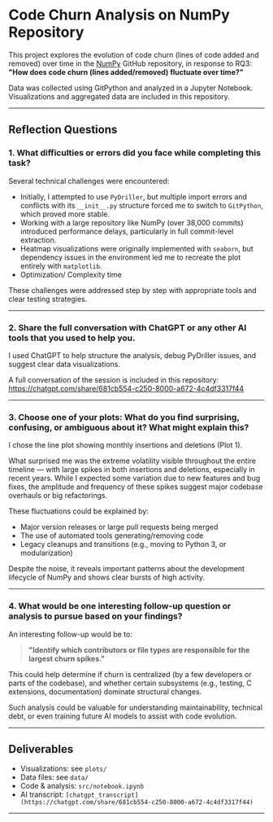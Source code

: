 # Code Churn Analysis on NumPy Repository

This project explores the evolution of code churn (lines of code added and removed) over time in the [NumPy](https://github.com/numpy/numpy) GitHub repository, in response to RQ3:  
**"How does code churn (lines added/removed) fluctuate over time?"**

Data was collected using GitPython and analyzed in a Jupyter Notebook. Visualizations and aggregated data are included in this repository.

---

## Reflection Questions

### 1. What difficulties or errors did you face while completing this task?

Several technical challenges were encountered:

- Initially, I attempted to use `PyDriller`, but multiple import errors and conflicts with its `__init__.py` structure forced me to switch to `GitPython`, which proved more stable.
- Working with a large repository like NumPy (over 38,000 commits) introduced performance delays, particularly in full commit-level extraction.
- Heatmap visualizations were originally implemented with `seaborn`, but dependency issues in the environment led me to recreate the plot entirely with `matplotlib`.
- Optimization/ Complexity time

These challenges were addressed step by step with appropriate tools and clear testing strategies.

---

### 2. Share the full conversation with ChatGPT or any other AI tools that you used to help you.

I used ChatGPT to help structure the analysis, debug PyDriller issues, and suggest clear data visualizations.

A full conversation of the session is included in this repository:  
https://chatgpt.com/share/681cb554-c250-8000-a672-4c4df3317f44 

---

### 3. Choose one of your plots: What do you find surprising, confusing, or ambiguous about it? What might explain this?

I chose the line plot showing monthly insertions and deletions (Plot 1).

What surprised me was the extreme volatility visible throughout the entire timeline — with large spikes in both insertions and deletions, especially in recent years. 
While I expected some variation due to new features and bug fixes, the amplitude and frequency of these spikes suggest major codebase overhauls or big refactorings.

These fluctuations could be explained by:
- Major version releases or large pull requests being merged
- The use of automated tools generating/removing code
- Legacy cleanups and transitions (e.g., moving to Python 3, or modularization)

Despite the noise, it reveals important patterns about the development lifecycle of NumPy and shows clear bursts of high activity.

---

### 4. What would be one interesting follow-up question or analysis to pursue based on your findings?

An interesting follow-up would be to:

> **"Identify which contributors or file types are responsible for the largest churn spikes."**

This could help determine if churn is centralized (by a few developers or parts of the codebase), and whether certain subsystems (e.g., testing, C extensions, documentation) dominate structural changes.

Such analysis could be valuable for understanding maintainability, technical debt, or even training future AI models to assist with code evolution.

---

## Deliverables

- Visualizations: see `plots/`
- Data files: see `data/`
- Code & analysis: `src/notebook.ipynb`
- AI transcript: `[chatgpt_transcript](https://chatgpt.com/share/681cb554-c250-8000-a672-4c4df3317f44)`

---


